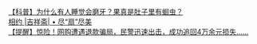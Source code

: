   
[【科普】为什么有人睡觉会磨牙？果真是肚子里有蛔虫？](http://www.dianyue.me/archives/554/b2uhwwou6xira2c8/)  
[相约 |吉祥斋|  • 尽“扇”尽美](http://www.dianyue.me/archives/848/a084g2yud7mwxfsv/)  
[【提醒】惊险！网购遭遇退款骗局，民警迅速出击，成功追回4万余元损失......](http://www.dianyue.me/archives/621/ma5nruey753modip/)